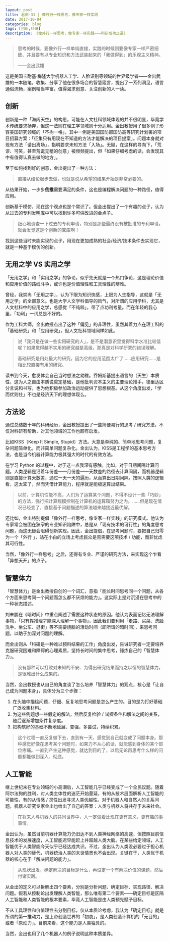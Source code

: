 ```yaml
---
layout: post
title: 君阅·31 | 像外行一样思考，像专家一样实践
date: 2017-10-04
categories: blog
tags: [创新,科研]
description: 《像外行一样思考，像专家一样实践———科研成功之道》
---
```


<blockquote>
<p>思考的时候，要像外行一样单纯直接，实践的时候则要像专家一样严密细致、并且要有以专业知识和方法武装起来的「我做得到」的乐观主义精神。</p>

<p>                     ——金出武雄</p>
</blockquote>

<p>这是美国卡耐基·梅隆大学机器人工学、人脸识别等领域的世界级学者——金出武雄的一本随笔，收集、分享了他在很多场合的智慧箴言，提出了一系列洞见，语言通俗流畅，案例精当丰富，值得渴求创意、关注创新的人一读。</p>

<h2>创新</h2>

<p>创新是一种「海阔天空」的构思，可能在人文社科领域体现的并不很明显，毕竟学术传统要求扬弃，但这一法则在理工学领域则十分适用。金出教授用了很多例子形容美国研究领域的「不拘一格」，其中一例是美国国防部国防高等研究计划署的项目招募方案：「征集只有用现在不知道的方法才能解决的项目提案」。问题本身就对现有方法「请出离场」，指明要求未知方法「入场」。无疑，在这样的导向下，「荒谬、可笑，甚至荒诞无稽的创意」被频频提出，但「如果仔细考虑的话，会发现其中有值得认真去做的地方」。</p>

<p>至于如何找到好的创意，金出提出了一种方法：</p>

<blockquote>
<p>直接从结论起步去做，也就是说从希望的结果开始是非常必要的。</p>
</blockquote>

<p>从结果开始，一步步<strong>倒推</strong>需要满足的条件，这也是编程解决问题的一种路径，值得应用。</p>

<p>创新基于模仿，现在这个观点也是个常识了。但金出提出了一个有趣的点子，认为从过去的专利发明库中可以找到许多可供改进的金点子。</p>

<blockquote>
<p>细心地调查一下过去的专利申请，特别是那些最终没有被批准的专利申请，就会发觉这是个创新的宝库啊！</p>
</blockquote>

<p>找到这些当时未能实现的点子，用现在更加成熟的社会/经济/技术条件去实现它，就是一种基于模仿的创新。</p>

<h2>无用之学 VS 实用之学</h2>

<p>「无用之学」和「实用之学」的争论，似乎先天就是一个热门争论，这是理论价值和应用价值的路线斗争，或许也是价值理性和工具理性的辩难。</p>

<p>曾经，我崇尚「无用之学」，认为下限为知识快感，上限为人生指导，这就是「无用之学」的全部意义。也是大学人文学科倡导的风气，对所谓的应用学科，尤其是人文社科中的应用之学，总感觉「不纯粹」，带了点功利考量。而在年轻的我心里，「功利」一词总是不好的。</p>

<p>作为工科大师，金出教授点出了这种「偏见」的非理性，虽然其着力点在理工科的「基础研究」和「应用研究」，但人文社科领域同样如此。</p>

<blockquote>
<p>说「我只是在做一些实用研究的人」，是不是潜意识里觉得科学水准比较低呢？如果觉得越不实用的研究越是高级，那真是对科学研究的错误理解。</p>

<p>基础研究是用处最大的研究，因为它的应用范围太广了……应用研究……是相比较直接有用的研究。</p>
</blockquote>

<p>读书到今天，愈发体会自己当时想法之幼稚。乔姆斯基提出语言的（天生）本质性，这为人之自由本质说奠定基础，是他批判资本主义的主要理论推手。德里达区分言说和书写，也为他积极参加政治运动提供了思想根基。从这个角度出发，「学而优则仕」不也是经济天下的理想体现么。</p>

<h2>方法论</h2>

<p>通过总结数十年的科研经历，金出教授提出了一些简便易行的思考 / 研究方法，不仅对科研有帮助，对其他领域的工作也颇有启发。</p>

<p>比如KISS（Keep It Simple, Stupid）方法。大意是单纯的、简单地思考问题，复杂问题简单化，而非简单问题复杂化。金出认为，KISS是工程学的基本思考方法，也是当今机器计算能力极其强大的时代的有效方法。</p>

<p>在学习 Python 的过程中，对于这一点我深有感触。比如，对于日期间隔计算问题。人类逻辑是沿着年份差——月份差——天数差的路径去计算间隔，而机器逻辑则是直接计算天数差，通过一天一天的遍历，从而算出日期间隔。按照人类的逻辑看，这太笨了，然而凭借计算能力，程序就是能极速算出结果。</p>

<blockquote>
<p>以前，计算机性能不高，人们为了运算某个问题，不得不设计一些「巧妙」的方法，强行把计算规模控制在计算机的运算鞥努力之内。……但是现在情况已经变了，直接基于问题描述的算法越来越接近最优解。</p>
</blockquote>

<p>还比如，金出特别提倡「像外行一样思考，像专家一样实践」的研究模式。他认为专家常会被困在狭窄的专业知识陷阱中，总是从「现有技术的可行性」的角度思考问题，而这无疑会阻碍创新实现。因此，金出提倡，在思考问题时，要把自己归零为一个「外行 」，站在小白的立场上考虑民众是否需要这项技术 / 功能，而非忧虑其可行性。</p>

<p>当然，「像外行一样思考」之后，还得有专业、严谨的研究方法，来实现这个乍看「异想天开」的点子。</p>

<h2>智慧体力</h2>

<p>「智慧体力」是金出教授自创的一个词汇，意指「能长时间思考同一个问题，从各个方面来思考同一个问题而怎么都不厌烦的能力」。这实际上是对沉浸在思考中的一种状态描述。</p>

<p>刘未鹏在《暗时间》中重点阐述了需要这种状态的原因。他认为表面记忆无法理解事物，「只有靠推理才能深入理解一个事物」，因此我们要利用「走路、买菜、洗脸洗手、坐公车、逛街」等不需要烧脑的活动时间（即所谓的暗时间），来思考问题，以助于加深对问题的理解。</p>

<p>而金出则从「科研是一种难以预料结果的工作」角度出发，告诫研究者一定要培养克服研究困难和障碍的心理素质，坚持长时间的集中思考，锤炼自己的「智慧体力」。</p>

<blockquote>
<p>没有那种可以打败对未知的不安、为得出研究结果而持之以恒的智慧体力，是很难出什么成果的。</p>
</blockquote>

<p>当然，金出教授也从自己的角度谈了怎么培养「智慧体力」的观点，核心是「让自己成为问题本身」，具体分为三个步骤：</p>

<ol>
	<li>在头脑中描绘问题，仔细、反复地思考问题是怎么产生的。目的是为打好基础广泛收集材料。</li>
	<li>为这些例题想一些假定的解法，然后反复检验 / 试探条件和解法之间的关系，随后逐渐增加条件复杂度。</li>
	<li>把构筑好的基础不断地延展、变强，多尝试，持续积累。</li>
</ol>

<blockquote>
<p>这个过程一直反复做下去，直到有一天，感觉到自己就变成了问题本身。那种感觉好像在思考某个问题时，如果力不从心的话，就能感到身体的某个部位疼痛。一直到产生这种感觉，就达到目的了，以后无论再思考什么样的问题都能做到深入、彻底。</p>
</blockquote>

<h2>人工智能</h2>

<p>继上世纪末在专业领域的小高潮后，人工智能几乎已经变成了一个全民议题。随着阿尔法狗的胜利，对人类主体性的迷茫开始蔓延，有的从技术层面解析人工智能的可能性，有的从情感 / 灵性出发寻求人类优越性。对于机器人和自然人的关系问题，机器人研究专家金出也给出了自己的答案：人类与机器人将共存于未来社会。</p>

<blockquote>
<p>在将来人与机器人的共同世界中，人一定做着比现在更有意义，更有趣的事事情。</p>
</blockquote>

<p>金出认为，虽然目前机器计算能力仍旧达不到人类神经网络的高速，但按照目前信息技术的发展速度，人工智能迟早能赶上并超越人类大脑。在某些给定领域，人工智能优于人类智能今天似乎已经达成共识。不过，金出认为人类没必要过于担心机器人对人类的替代，机器统治人类的末世情景也不会出现。关键在于，人类优于机器的核心在于「解决问题的能力」。</p>

<blockquote>
<p>从现状出发，确定解决的目标是什么，再设定一个有解决价值的课题，然后付诸实践。</p>
</blockquote>

<p>从金出的定义可以拆解出四个要素，分别是分析问题、确定目标、实现路径、解决问题。假若从控制论出发理解人类智能，那么唯有第二个要素——确定目标是区隔人工智能和人类智能的根本要素，毕竟人工智能是由人类预先赋予目标。</p>

<p>不从工具理性和价值理性去分割目标，仅从本质论考虑，我认为「确定目标」就是所谓的第一推动力，是上帝创造世界的「初衷」，是人类创造计算机的「元目的」或者「原动力」。目前来看，这个能力是人类独具的。</p>

<p>当然，金出也用了几个机器人的例子说明这种本质差异。</p>










